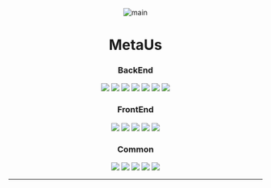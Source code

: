 <div align="center">   
   
![main](https://user-images.githubusercontent.com/99188096/179883903-fdd85678-fcef-4b9d-9b6b-d947724753ce.gif)


# MetaUs
   
### BackEnd   
<img src="https://img.shields.io/badge/Java-007396?style=for-the-badge&logo=Java&logoColor=white"/></a>
<img src="https://img.shields.io/badge/Jstl-007396?style=for-the-badge&logo=jstl&logoColor=white"/></a>
<img src="https://img.shields.io/badge/Oracle-red?style=for-the-badge&logo=oracle&logoColor=white"/></a>
<img src="https://img.shields.io/badge/SqlDeveloper-548294?style=for-the-badge&logo=sqldeveloper&logoColor=white"/></a>
<img src="https://img.shields.io/badge/MyBatis-black?style=for-the-badge&logo=bybatis&logoColor=white"/></a>
<img src="https://img.shields.io/badge/Tomcat-F8DC75?style=for-the-badge&logo=apachetomcat&logoColor=black"/></a>
<img src="https://img.shields.io/badge/Spring-6DB33F?style=for-the-badge&logo=Spring&logoColor=white"/></a>   
### FrontEnd   
<img src="https://img.shields.io/badge/Html5-E34F26?style=for-the-badge&logo=Html5&logoColor=white"/></a>
<img src="https://img.shields.io/badge/CSS3-1572B6?style=for-the-badge&logo=CSS3&logoColor=white"/></a>
<img src="https://img.shields.io/badge/JavaScript-F7DF1E?style=for-the-badge&logo=javascript&logoColor=black"/></a>
<img src="https://img.shields.io/badge/jQuery-0769AD?style=for-the-badge&logo=jquery&logoColor=white"/></a>
<img src="https://img.shields.io/badge/Bootstrap-7952B3?style=for-the-badge&logo=bootstrap&logoColor=white"/></a>   
### Common   
<img src="https://img.shields.io/badge/kakao-FFCD00?style=for-the-badge&logo=kakao&logoColor=white"/></a>
<img src="https://img.shields.io/badge/naver-03C75A?style=for-the-badge&logo=naver&logoColor=white"/></a>
<img src="https://img.shields.io/badge/facebook-1877F2?style=for-the-badge&logo=facebook&logoColor=white"/></a>
<img src="https://img.shields.io/badge/Three.js-000000?style=for-the-badge&logo=Three.js&logoColor=white"/></a>
<img src="https://img.shields.io/badge/facebook-1877F2?style=for-the-badge&logo=facebook&logoColor=white"/></a>



</div>

***

